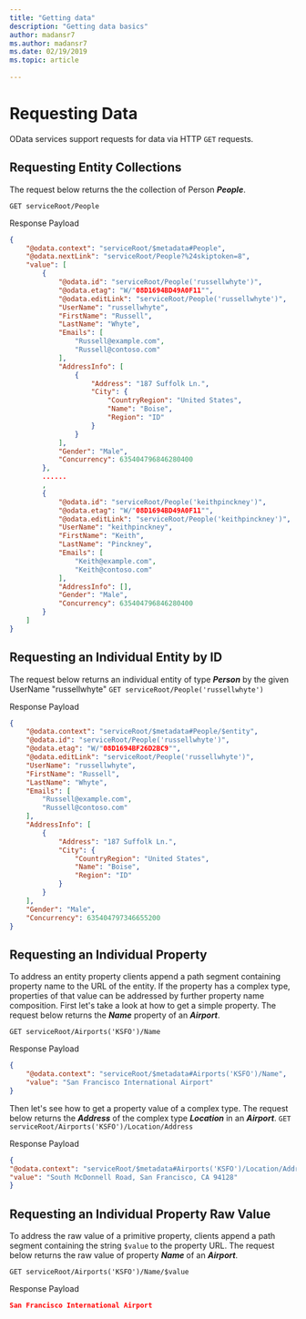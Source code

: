 ```yaml
---
title: "Getting data"
description: "Getting data basics"
author: madansr7
ms.author: madansr7
ms.date: 02/19/2019
ms.topic: article
 
---
```

# Requesting Data

OData services support requests for data via HTTP `GET` requests.

## Requesting Entity Collections

The request below returns the the collection of Person ***People***.

`GET serviceRoot/People`

Response Payload

```json
{
    "@odata.context": "serviceRoot/$metadata#People",
    "@odata.nextLink": "serviceRoot/People?%24skiptoken=8",
    "value": [
        {
            "@odata.id": "serviceRoot/People('russellwhyte')",
            "@odata.etag": "W/"08D1694BD49A0F11"",
            "@odata.editLink": "serviceRoot/People('russellwhyte')",
            "UserName": "russellwhyte",
            "FirstName": "Russell",
            "LastName": "Whyte",
            "Emails": [
                "Russell@example.com",
                "Russell@contoso.com"
            ],
            "AddressInfo": [
                {
                    "Address": "187 Suffolk Ln.",
                    "City": {
                        "CountryRegion": "United States",
                        "Name": "Boise",
                        "Region": "ID"
                    }
                }
            ],
            "Gender": "Male",
            "Concurrency": 635404796846280400
        },
        ......
        ,
        {
            "@odata.id": "serviceRoot/People('keithpinckney')",
            "@odata.etag": "W/"08D1694BD49A0F11"",
            "@odata.editLink": "serviceRoot/People('keithpinckney')",
            "UserName": "keithpinckney",
            "FirstName": "Keith",
            "LastName": "Pinckney",
            "Emails": [
                "Keith@example.com",
                "Keith@contoso.com"
            ],
            "AddressInfo": [],
            "Gender": "Male",
            "Concurrency": 635404796846280400
        }
    ]
}
```

## Requesting an Individual Entity by ID

The request below returns an individual entity of type ***Person*** by the given UserName "russellwhyte"
`GET serviceRoot/People('russellwhyte') `

Response Payload

```json
{
    "@odata.context": "serviceRoot/$metadata#People/$entity",
    "@odata.id": "serviceRoot/People('russellwhyte')",
    "@odata.etag": "W/"08D1694BF26D2BC9"",
    "@odata.editLink": "serviceRoot/People('russellwhyte')",
    "UserName": "russellwhyte",
    "FirstName": "Russell",
    "LastName": "Whyte",
    "Emails": [
        "Russell@example.com",
        "Russell@contoso.com"
    ],
    "AddressInfo": [
        {
            "Address": "187 Suffolk Ln.",
            "City": {
                "CountryRegion": "United States",
                "Name": "Boise",
                "Region": "ID"
            }
        }
    ],
    "Gender": "Male",
    "Concurrency": 635404797346655200
}
```


## Requesting an Individual Property

To address an entity property clients append a path segment containing property name to the URL of the entity. If the property has a complex type, properties of that value can be addressed by further property name composition.
First let's take a look at how to get a simple property. The request below returns the ***Name*** property of an ***Airport***.

`GET serviceRoot/Airports('KSFO')/Name`

Response Payload

```json
{
    "@odata.context": "serviceRoot/$metadata#Airports('KSFO')/Name",
    "value": "San Francisco International Airport"
}
```

Then let's see how to get a property value of a complex type. The request below returns the ***Address*** of the complex type ***Location*** in an ***Airport***.
`GET serviceRoot/Airports('KSFO')/Location/Address `

Response Payload

```json
{
"@odata.context": "serviceRoot/$metadata#Airports('KSFO')/Location/Address",
"value": "South McDonnell Road, San Francisco, CA 94128"
}
```

## Requesting an Individual Property Raw Value

To address the raw value of a primitive property, clients append a path segment containing the string `$value` to the property URL. The request below returns the raw value of property ***Name*** of an ***Airport***.

`GET serviceRoot/Airports('KSFO')/Name/$value`

Response Payload

```json
San Francisco International Airport
```
